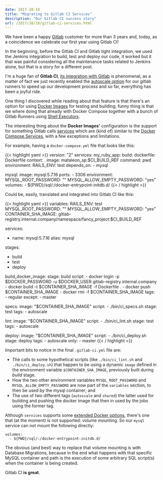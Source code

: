 ```yaml
---
date: 2017-10-16
title: "Migrating to Gitlab CI Services"
description: "Our Gitlab CI success story"
url: /2017/10/16/gitlab-ci-services.html
---
```


We have been a happy [Gitlab](https://about.gitlab.com/) customer for more than 3 years and, today, as a coincidence we celebrate our first year using Gitlab CI!

In the beginning, before the Gitlab CI and Gitlab tight integration, we used the Jenkins integration to build, test and deploy our code, it worked but it that was painful considering all the maintenance tasks related to Jenkins alone, but that is a story for a different post.

I'm a huge fan of **Gitlab CI**, [its integration with Gitlab](https://about.gitlab.com/2015/05/06/why-were-replacing-gitlab-ci-jobs-with-gitlab-ci-dot-yml/) is phenomenal, as a matter of fact we just recently enabled the [autoscale option](https://gitlab.com/gitlab-org/gitlab-runner/blob/master/docs/configuration/autoscale.md) for our gitlab runners to speed up our development process and so far, everything has been a joyful ride.

One thing I discovered while reading about that feature is that there's an option for using [Docker Images](https://docs.gitlab.com/ce/ci/docker/using_docker_images.html) for testing and building; funny thing is that we where doing that already with Docker Compose together with a bunch of Gitlab Runners using [Shell Executors](https://docs.gitlab.com/runner/executors/README.html).

The interesting thing about the **Docker Images'** configuration is the support for something Gitlab calls [services](https://docs.gitlab.com/ce/ci/docker/using_docker_images.html#what-is-a-service) which are (kind of) similar to the [Docker Compose Services](https://docs.docker.com/compose/compose-file/#service-configuration-reference), with a few exceptions and limitations.

For example, having a `docker-compose.yml` file that looks like this:

{{< highlight yaml >}}
version: "2"
services:
  my_ruby_app:
    build:
      dockerfile: Dockerfile
      context: .
    image: mataleon_sp:$CI_BUILD_REF
    command: pwd
    environment:
      RAILS_ENV: test
    depends_on:
      - mysql

  mysql:
    image: mysql:5.7.16
    ports:
      - 3306
    environment:
      MYSQL_ROOT_PASSWORD: ""
      MYSQL_ALLOW_EMPTY_PASSWORD: "yes"
    volumes:
      - ${PWD}/sql/:/docker-entrypoint-initdb.d/
{{< / highlight >}}

Could be, easily, translated and integrated into Gitlab CI like this:

{{< highlight yaml >}}
variables:
  RAILS_ENV: test
  MYSQL_ROOT_PASSWORD: ""
  MYSQL_ALLOW_EMPTY_PASSWORD: "yes"
  CONTAINER_SHA_IMAGE: gitlab-registry.internal.company/namespace/fancy_project:$CI_BUILD_REF

services:
- name: mysql:5.7.16
  alias: mysql

stages:
- build
- test
- deploy

build_docker_image:
  stage: build
  script:
    - docker login -p $DOCKER_PASSWORD -u $DOCKER_USER gitlab-registry.internal.company
    - docker build -t $CONTAINER_SHA_IMAGE -f Dockerfile .
    - docker push $CONTAINER_SHA_IMAGE
    - docker rmi -f $CONTAINER_SHA_IMAGE
  tags:
    - regular
  except:
    - master

specs:
  image: "$CONTAINER_SHA_IMAGE"
  script:
    - ./bin/ci_specs.sh
  stage: test
  tags:
    - autoscale

lint:
  image: "$CONTAINER_SHA_IMAGE"
  script:
    - ./bin/ci_lint.sh
  stage: test
  tags:
    - autoscale

deploy:
  image: "$CONTAINER_SHA_IMAGE"
  script:
    - ./bin/ci_deploy.sh
  stage: deploy
  tags:
    - autoscale
  only:
    - master
{{< / highlight >}}

Important bits to notice in the final `.gitlab-ci.yml` file are:

* The calls to some hypothetical scripts (like `./bin/ci_lint.sh` and `./bin/ci_deploy.sh`) that happen to be using a dynamic `image` defined in the environment variable `$CONTAINER_SHA_IMAGE`, previously built during _build_ stage.
* How the two other environment variables `MYSQL_ROOT_PASSWORD` and `MYSQL_ALLOW_EMPTY_PASSWORD` are now part of the `variables` section, to then be used by the mysql container; and
* The use of two different tags (`autoscale` and `shared`) the latter used for building and pushing the docker image that then in used by the jobs using the former tag.

Although `services` supports some [extended Docker options](https://docs.gitlab.com/ce/ci/docker/using_docker_images.html#extended-docker-configuration-options), there's one that (at the moment) is not supported: volume mounting. So our `mysql` service can not mount the following directly:

```
volumes:
  - ${PWD}/sql/:/docker-entrypoint-initdb.d/
```

The obvious (and best) way to replace that volume mounting is with Database Migrations, because in the end what happens with that specific MySQL container and path is the execution of some arbitrary SQL script(s) when the container is being created.

Gitlab CI **is great**.
